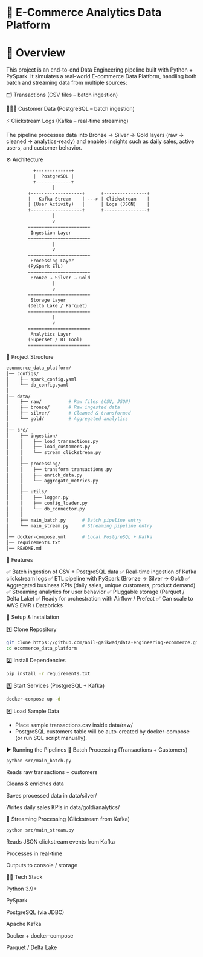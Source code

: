 # 🛒 E-Commerce Analytics Data Platform
# 📌 Overview

This project is an end-to-end Data Engineering pipeline built with Python + PySpark.
It simulates a real-world E-commerce Data Platform, handling both batch and streaming data from multiple sources:

🗂️ Transactions (CSV files – batch ingestion)

🧑‍🤝‍🧑 Customer Data (PostgreSQL – batch ingestion)

⚡ Clickstream Logs (Kafka – real-time streaming)

The pipeline processes data into Bronze → Silver → Gold layers (raw → cleaned → analytics-ready) and enables insights such as daily sales, active users, and customer behavior.


⚙️ Architecture
```diff
          +-------------+
          |  PostgreSQL |
          +-------------+
                 |
        +-------------------+      +----------------+
        |   Kafka Stream    | ---> | Clickstream    |
        | (User Activity)   |      | Logs (JSON)    |
        +-------------------+      +----------------+
                 |
                 v
        =======================
         Ingestion Layer
        =======================
                 |
                 v
        =======================
         Processing Layer
        (PySpark ETL)
        =======================
         Bronze → Silver → Gold
                 |
                 v
        =======================
         Storage Layer
        (Delta Lake / Parquet)
        =======================
                 |
                 v
        =======================
         Analytics Layer
        (Superset / BI Tool)
        =======================
```


📂 Project Structure

```bash
ecommerce_data_platform/
│── configs/
│    ├── spark_config.yaml
│    └── db_config.yaml
│
│── data/
│    ├── raw/          # Raw files (CSV, JSON)
│    ├── bronze/       # Raw ingested data
│    ├── silver/       # Cleaned & transformed
│    └── gold/         # Aggregated analytics
│
│── src/
│    ├── ingestion/
│    │    ├── load_transactions.py
│    │    ├── load_customers.py
│    │    └── stream_clickstream.py
│    │
│    ├── processing/
│    │    ├── transform_transactions.py
│    │    ├── enrich_data.py
│    │    └── aggregate_metrics.py
│    │
│    ├── utils/
│    │    ├── logger.py
│    │    ├── config_loader.py
│    │    └── db_connector.py
│    │
│    ├── main_batch.py      # Batch pipeline entry
│    └── main_stream.py     # Streaming pipeline entry
│
│── docker-compose.yml      # Local PostgreSQL + Kafka
│── requirements.txt
│── README.md

```

🚀 Features

✅ Batch ingestion of CSV + PostgreSQL data
✅ Real-time ingestion of Kafka clickstream logs
✅ ETL pipeline with PySpark (Bronze → Silver → Gold)
✅ Aggregated business KPIs (daily sales, unique customers, product demand)
✅ Streaming analytics for user behavior
✅ Pluggable storage (Parquet / Delta Lake)
✅ Ready for orchestration with Airflow / Prefect
✅ Can scale to AWS EMR / Databricks


🔧 Setup & Installation

1️⃣ Clone Repository

```bash
git clone https://github.com/anil-gaikwad/data-engineering-ecommerce.git
cd ecommerce_data_platform
```

2️⃣ Install Dependencies
```bash 
pip install -r requirements.txt

```
3️⃣ Start Services (PostgreSQL + Kafka)
```bash
docker-compose up -d
```
4️⃣ Load Sample Data

* Place sample transactions.csv inside data/raw/
* PostgreSQL customers table will be auto-created by docker-compose (or run SQL script manually).

▶️ Running the Pipelines
🔹 Batch Processing (Transactions + Customers)
```bash
python src/main_batch.py
```

Reads raw transactions + customers

Cleans & enriches data

Saves processed data in data/silver/

Writes daily sales KPIs in data/gold/analytics/

🔹 Streaming Processing (Clickstream from Kafka)

```bash
python src/main_stream.py

```

Reads JSON clickstream events from Kafka

Processes in real-time

Outputs to console / storage


👨‍💻 Tech Stack

Python 3.9+

PySpark

PostgreSQL (via JDBC)

Apache Kafka

Docker + docker-compose

Parquet / Delta Lake
